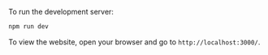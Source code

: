 To run the development server:

```bash
npm run dev
```

To view the website, open your browser and go to `http://localhost:3000/`.